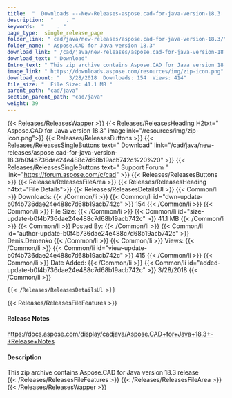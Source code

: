 ```yaml
---
title:  "  Downloads ---New-Releases-aspose.cad-for-java-version-18.3 . " 
description:  "    . " 
keywords:  "    . " 
page_type:  single_release_page
folder_link: " cad/java/new-releases/aspose.cad-for-java-version-18.3/"
folder_name: " Aspose.CAD for Java version 18.3"
download_link: " /cad/java/new-releases/aspose.cad-for-java-version-18.3/b0f4b736dae24e488c7d68b19acb742c"
download_text: " Download"
Intro_text: " This zip archive contains Aspose.CAD for Java version 18.3 release"
image_link: " https://downloads.aspose.com/resources/img/zip-icon.png"
download_count: "   3/28/2018  Downloads: 154  Views: 414"
file_size: "  File Size: 41.1 MB "
parent_path: "cad/java"
section_parent_path: "cad/java"
weight: 39 
---
```


{{< Releases/ReleasesWapper >}}
  {{< Releases/ReleasesHeading H2txt=" Aspose.CAD for Java version 18.3" imagelink="/resources/img/zip-icon.png">}}
  {{< Releases/ReleasesButtons >}}
    {{< Releases/ReleasesSingleButtons text=" Download" link="/cad/java/new-releases/aspose.cad-for-java-version-18.3/b0f4b736dae24e488c7d68b19acb742c%20%20" >}}
    {{< Releases/ReleasesSingleButtons text=" Support Forum " link="https://forum.aspose.com/c/cad" >}}
  {{< Releases/ReleasesButtons >}}
  {{< Releases/ReleasesFileArea >}}
    {{< Releases/ReleasesHeading h4txt="File Details">}}
    {{< Releases/ReleasesDetailsUl >}}
            {{< Common/li  >}} Downloads: {{< /Common/li >}} 
      {{< Common/li id="dwn-update-b0f4b736dae24e488c7d68b19acb742c" >}} 154 {{< /Common/li >}} 
      {{< Common/li  >}} File Size: {{< /Common/li >}} 
      {{< Common/li id="size-update-b0f4b736dae24e488c7d68b19acb742c" >}} 41.1 MB {{< /Common/li >}} 
      {{< Common/li  >}} Posted By: {{< /Common/li >}} 
      {{< Common/li id="author-update-b0f4b736dae24e488c7d68b19acb742c" >}} Denis.Demenko {{< /Common/li >}} 
      {{< Common/li  >}} Views: {{< /Common/li >}} 
      {{< Common/li id="view-update-b0f4b736dae24e488c7d68b19acb742c" >}} 415 {{< /Common/li >}} 
      {{< Common/li  >}} Date Added: {{< /Common/li >}} 
      {{< Common/li id="added-update-b0f4b736dae24e488c7d68b19acb742c" >}} 3/28/2018 {{< /Common/li >}} 

    {{< /Releases/ReleasesDetailsUl >}}

  {{< Releases/ReleasesFileFeatures >}}
      <h4>Release Notes</h4><div><a href="https://docs.aspose.com/display/cadjava/Aspose.CAD+for+Java+18.3+-+Release+Notes">https://docs.aspose.com/display/cadjava/Aspose.CAD+for+Java+18.3+-+Release+Notes</a></div><h4>Description</h4><div class="HTMLDescription">This zip archive contains Aspose.CAD for Java version 18.3 release</div>
  {{< /Releases/ReleasesFileFeatures >}}
 {{< /Releases/ReleasesFileArea >}}
{{< /Releases/ReleasesWapper >}}



